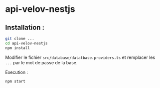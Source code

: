 # api-velov-nestjs

## Installation :

```bash
git clone ...
cd api-velov-nestjs
npm install
```

Modifier le fichier `src/database/datatbase.providers.ts` et remplacer les `...` par le mot de passe de la base.

Execution :
```bash
npm start
```